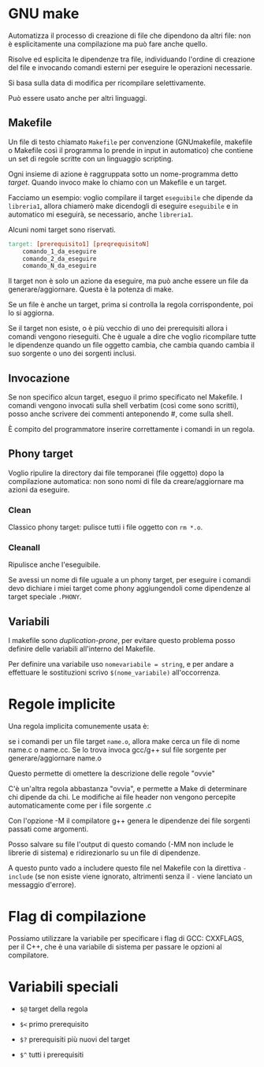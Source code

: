 # GNU make

Automatizza il processo di creazione di file che dipendono da altri file: non è
esplicitamente una compilazione ma può fare anche quello.

Risolve ed esplicita le dipendenze tra file, individuando l'ordine di creazione del file
e invocando comandi esterni per eseguire le operazioni necessarie.

Si basa sulla data di modifica per ricompilare selettivamente.

Può essere usato anche per altri linguaggi.

## Makefile

Un file di testo chiamato `Makefile` per convenzione (GNUmakefile, makefile o Makefile così
il programma lo prende in input in automatico) che contiene un set di regole scritte con un
linguaggio scripting.

Ogni insieme di azione è raggruppata sotto un nome-programma detto _target_. Quando invoco
make lo chiamo con un Makefile e un target.

Facciamo un esempio: voglio compilare il target `eseguibile` che dipende da `libreria1`,
allora chiamerò make dicendogli di eseguire `eseguibile` e in automatico mi eseguirà,
se necessario, anche `libreria1`.

Alcuni nomi target sono riservati.

```Makefile
target: [prerequisito1] [preqrequisitoN]
    comando_1_da_eseguire
    comando_2_da_eseguire
    comando_N_da_eseguire
```

Il target non è solo un azione da eseguire, ma può anche essere un file da generare/aggiornare.
Questa è la potenza di make.

Se un file è anche un target, prima si controlla la regola corrispondente, poi lo si aggiorna.

Se il target non esiste, o è più vecchio di uno dei prerequisiti allora i comandi vengono
rieseguiti. Che è uguale a dire che voglio ricompilare tutte le dipendenze quando un file
oggetto cambia, che cambia quando cambia il suo sorgente o uno dei sorgenti inclusi.

## Invocazione

Se non specifico alcun target, eseguo il primo specificato nel Makefile.
I comandi vengono invocati sulla shell verbatim (così come sono scritti), posso anche scrivere
dei commenti anteponendo #, come sulla shell.

È compito del programmatore inserire correttamente i comandi in un regola.

## Phony target

Voglio ripulire la directory dai file temporanei (file oggetto) dopo la compilazione automatica:
non sono nomi di file da creare/aggiornare ma azioni da eseguire.

### Clean

Classico phony target: pulisce tutti i file oggetto con `rm *.o`.

### Cleanall

Ripulisce anche l'eseguibile.

Se avessi un nome di file uguale a un phony target, per eseguire i comandi devo dichiare i miei
target come phony aggiungendoli come dipendenze al target speciale `.PHONY`.

## Variabili

I makefile sono _duplication-prone_, per evitare questo problema posso definire delle variabili
all'interno del Makefile.

Per definire una variabile uso `nomevariabile = string`, e per andare a effettuare le sostituzioni
scrivo `$(nome_variabile)` all'occorrenza.

# Regole implicite

Una regola implicita comunemente usata è:

se i comandi per un file target `name.o`, allora make cerca un file di nome name.c o name.cc. Se lo
trova invoca gcc/g++ sul file sorgente per generare/aggiornare name.o

Questo permette di omettere la descrizione delle regole "ovvie"

C'è un'altra regola abbastanza "ovvia", e permette a Make di determinare chi dipende da chi.
Le modifiche ai file header non vengono percepite automaticamente come per i file sorgente .c

Con l'opzione -M il compilatore g++ genera le dipendenze dei file sorgenti passati come argomenti.

Posso salvare su file l'output di questo comando (-MM non include le librerie di sistema) e ridirezionarlo
su un file di dipendenze.

A questo punto vado a includere questo file nel Makefile con la direttiva `-include` (se non esiste viene
ignorato, altrimenti senza il `-` viene lanciato un messaggio d'errore).

# Flag di compilazione

Possiamo utilizzare la variabile per specificare i flag di GCC: CXXFLAGS, per il C++, che è una variabile
di sistema per passare le opzioni al compilatore.

# Variabili speciali

- `$@` target della regola

- `$<` primo prerequisito

- `$?` prerequisiti più nuovi del target

- `$^` tutti i prerequisiti
